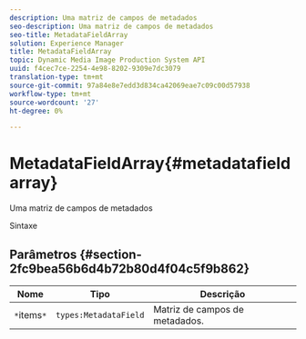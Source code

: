 ```yaml
---
description: Uma matriz de campos de metadados
seo-description: Uma matriz de campos de metadados
seo-title: MetadataFieldArray
solution: Experience Manager
title: MetadataFieldArray
topic: Dynamic Media Image Production System API
uuid: f4cec7ce-2254-4e98-8202-9309e7dc3079
translation-type: tm+mt
source-git-commit: 97a84e8e7edd3d834ca42069eae7c09c00d57938
workflow-type: tm+mt
source-wordcount: '27'
ht-degree: 0%

---
```



# MetadataFieldArray{#metadatafieldarray}

Uma matriz de campos de metadados

Sintaxe

## Parâmetros {#section-2fc9bea56b6d4b72b80d4f04c5f9b862}

| Nome | Tipo | Descrição |
|---|---|---|
| `*`items`*` | `types:MetadataField` | Matriz de campos de metadados. |

